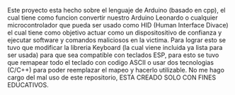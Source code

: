 Este proyecto esta hecho sobre el lenguaje de Arduino (basado en cpp), el cual tiene como funcion convertir nuestro Arduino Leonardo o cualquier microcontrolador que pueda ser usado como HID (Human Interface Divace) el cual tiene como objetivo actuar como un dispositositivo de confianza y ejecutar software y comandos maliciosos en la victima.
Para lograr esto se tuvo que modificar la libreria Keyboard (la cual viene incluida ya lista para ser usada) para que sea compatible con teclados ESP, para esto se tuvo que remapear todo el teclado con codigo ASCII o usar dos tecnologias (C/C++) para poder reemplazar el mapeo y hacerlo utilizable.
No me hago cargo del mal uso de este repositorio, ESTA CREADO SOLO CON FINES EDUCATIVOS.
